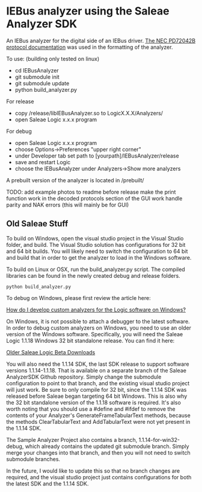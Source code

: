 # IEBus analyzer using the Saleae Analyzer SDK

An IEBus analyzer for the digital side of an IEBus driver.
[The NEC PD72042B protocol documentation](http://elinux.org/images/e/e1/UPD72042.pdf) was used in the formatting of the analyzer.

To use: (building only tested on linux)
* cd IEBusAnalyzer
* git submodule init
* git submodule update
* python build_analyzer.py

For release
* copy /release/libIEBusAnalyzer.so to LogicX.X.X/Analyzers/
* open Saleae Logic x.x.x program

For debug
* open Saleae Logic x.x.x program
* choose Options->Preferences "upper right corner"
* under Developer tab set path to [yourpath]/IEBusAnalyzer/release
* save and restart Logic
* choose the IEBusAnalyzer under Analyzers->Show more analyzers

A prebuilt version of the analyzer is located in /prebuilt/

TODO:
	add example photos to readme before release
	make the print function work in the decoded protocols section of the GUI work
	handle parity and NAK errors (this will mainly be for GUI)

## Old Saleae Stuff

To build on Windows, open the visual studio project in the Visual Studio folder, and build. The Visual Studio solution has configurations for 32 bit and 64 bit builds. You will likely need to switch the configuration to 64 bit and build that in order to get the analyzer to load in the Windows software.

To build on Linux or OSX, run the build_analyzer.py script. The compiled libraries can be found in the newly created debug and release folders.

	python build_analyzer.py

To debug on Windows, please first review the article here:

[How do I develop custom analyzers for the Logic software on Windows?](http://support.saleae.com/hc/en-us/articles/208666946)

On Windows, it is not possible to attach a debugger to the latest software. In order to debug custom analyzers on Windows, you need to use an older version of the Windows software.
Specifically, you will need the Saleae Logic 1.1.18 Windows 32 bit standalone release. You can find it here:

[Older Saleae Logic Beta Downloads](http://support.saleae.com/hc/en-us/articles/210245603)

You will also need the 1.1.14 SDK, the last SDK release to support software versions 1.1.14-1.1.18. That is available on a separate branch of the Saleae AnalyzerSDK Github repository. Simply change the submodule configuration to point to that branch, and the existing visual studio project will just work. Be sure to only compile for 32 bit, since the 1.1.14 SDK was released before Saleae began targeting 64 bit Windows. This is also why the 32 bit standalone version of the 1.1.18 software is required.
It's also worth noting that you should use a #define and #ifdef to remove the contents of your Analyzer's GenerateFrameTabularText methods, because the methods ClearTabularText and AddTabularText were not yet present in the 1.1.14 SDK.

The Sample Analyzer Project also contains a branch, 1.1.14-for-win32-debug, which already contains the updated git submodule branch. Simply merge your changes into that branch, and then you will not need to switch submodule branches.

In the future, I would like to update this so that no branch changes are required, and the visual studio project just contains configurations for both the latest SDK and the 1.1.14 SDK.
